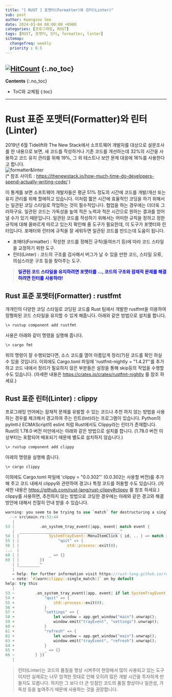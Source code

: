 ```yaml
---
title: "[ RUST ] 포맷터(Formatter)와 린터(Linter)"
sub: post
author: Kwangsoo Seo
date: 2024-03-04 08:00:00 +0900
categories: [프로그래밍, RUST]
tags: [RUST, 포맷터, 린터, formatter, linter]
sitemap:
  changefreq: weekly
  priority : 0.5
---
```

[![HitCount](https://hits.dwyl.com/MonosLab/post41.svg?style=flat-square&show=unique)](http://hits.dwyl.com/MonosLab/post41)
{:.no_toc}
---
**Contents**
{:.no_toc}

* ToC와 교체됨
{:toc}  

---

# Rust 표준 포맷터(Formatter)와 린터(Linter)   
2019년 6월 Tidelift와 The New Stack에서 소프트웨어 개발자를 대상으로 설문조사를 한 내용으로 보면, 새 코드를 작성하거나 기존 코드를 개선하는데 32%의 시간을 사용하고 코드 유지 관리를 위해 19%, 그 외 테스트나 보안 문제 대응에 16%를 사용한다고 합니다.   
![formatter&linter](https://monoslab.github.io/assets/img/posts/developer_spend_time.png)   
(* 참조 사이트 : https://thenewstack.io/how-much-time-do-developers-spend-actually-writing-code/ )   

이 통계를 보면 소프트웨어 개발자들은 평균 51% 정도의 시간에 코드를 개발/개선 또는 유지 관리를 위해 할애하고 있습니다. 이처럼 짧은 시간에 효율적인 코딩을 하기 위해서는 일관된 코딩 스타일로 작업하는 것이 필수적입니다. 협업을 하는 경우에는 더더욱 그러하구요. 일관된 코드는 가독성을 높여 적은 노력과 적은 시간으로 원하는 결과를 얻어 낼 수가 있기 때문입니다. 일관된 코드를 작성하기 위해서는 어떠한 규칙을 정하고 정한 규칙에 대해 올바르게 따르고 있는지 확인해 줄 도구가 필요한데, 이 도구가 포맷터와 린터입니다. 포매터와 린터에 규칙을 잘 세워두면 일관된 코드를 만드는데 도움이 됩니다.   
* 포매터(Formatter) : 작성한 코드를 정해진 규칙(들여쓰기 등)에 따라 코드 스타일을 교정하기 위한 도구.   
* 린터(Linter) : 코드의 구조를 검사해서 버그가 날 수 있을 만한 코드, 스타일 오류, 의심스러운 구조 등을 찾아주는 도구.   
> **<span style="color:blue">일관된 코드 스타일을 유지하려면 포맷터를 ..., 코드의 구조와 잠재적 문제를 해결하려면 린터를 사용하라!</span>**

## Rust 표준 포맷터(Formatter) : rustfmt   
개개인의 다양한 코딩 스타일로 코딩된 코드를 Rust 팀에서 개발한 rustfmt을 이용하여 정형화된 코드 스타일을 유지할 수 있게 해줍니다. 아래와 같은 방법으로 설치를 합니다.
```
\> rustup component add rustfmt
```   
사용은 아래와 같이 명령을 실행해 줍니다.
```
\> cargo fmt
```   
위의 명령이 잘 수행되었다면, 소스 코드를 열어 아름답게 정리(?)된 코드를 확인 하실 수 있을 것입니다.
이외에도 Cargo.toml 파일에 'rustfmt-nightly = "1.4.21"'를 추가하고 코드 내에서 정리가 필요하지 않은 부분들은 설정을 통해 skip등의 작업을 수행할 수도 있습니다. (자세한 내용은 https://crates.io/crates/rustfmt-nightly 를 참조 하세요.)

## Rust 표준 린터(Linter) : clippy   
프로그래밍 언어에는 잠재적 문제를 유발할 수 있는 코드나 추천 하지 않는 방법을 사용하는 경우를 체크해서 경고하여 주는 린트(lint)라는 프로그램이 있습니다. Python의 pylint나 ECMAScript의 eslint 처럼 Rust에서도 Clippy라는 린터가 존재합니다. Rust의 1.78.0 버전 미만에서는 아래와 같은 방법으로 설치를 합니다. (1.78.0 버전 이상부터는 포함되어 배포되기 때문에 별도로 설치하지 않습니다.)
```
\> rustup component add clippy
```   
아래의 명령을 실행해 줍니다.
```
\> cargo clippy
```   
이외에도 Cargo.toml 파일에 'clippy = "0.0.302"' (0.0.302는 사용할 버전)를 추가해 주고 코드 내에서 clippy와 관련하여 경고나 특정 코드를 허용할 수도 있습니다. (자세한 내용은 https://github.com/rust-lang/rust-clippy#clippy 를 참조 하세요.)   
clippy를 사용하면, 추천하지 않는 방법으로 코딩한 경우에는 아래와 같은 경고와 해결 방안에 대해서 친절히 안내 받을 수 있습니다.

```rust
warning: you seem to be trying to use `match` for destructuring a single pattern. Consider using `if let`
  --> src\main.rs:53:44
   |
53 |           .on_system_tray_event(|app, event| match event {
   |  ____________________________________________^
54 | |             SystemTrayEvent::MenuItemClick { id, .. } => match id.as_str() {
55 | |                 "quit" => {
56 | |                     std::process::exit(0);
...  |
68 | |             _ => {}
69 | |         })
   | |_________^
   |
   = help: for further information visit https://rust-lang.github.io/rust-clippy/master/index.html#single_match
   = note: `#[warn(clippy::single_match)]` on by default
help: try this
   |
53 ~         .on_system_tray_event(|app, event| if let SystemTrayEvent::MenuItemClick { id, .. } = event { match id.as_str() {
54 +             "quit" => {
55 +                 std::process::exit(0);
56 +             }
57 +             "settings" => {
58 +                 let window = app.get_window("main").unwrap();
59 +                 window.emit("trayEvent", "settings").unwrap();
60 +             }
61 +             "refresh" => {
62 +                 let window = app.get_window("main").unwrap();
63 +                 window.emit("trayEvent", "refresh").unwrap();
64 +             }
65 +             _ => {}
66 ~         } })
   |
```

> 린터(Linter)는 코드의 품질을 향상 시켜주어 현장에서 많이 사용되고 있는 도구이지만 실제로는 너무 엄격한 잣대로 인해 오히려 많은 개발 시간을 투자하게 만들지도 모릅니다. 하지만 그 보다 더 큰 잇점인 코드의 품질 향상이나 일관성, 가독성 등을 높여주기 때문에 사용하는 것을 권장합니다.
